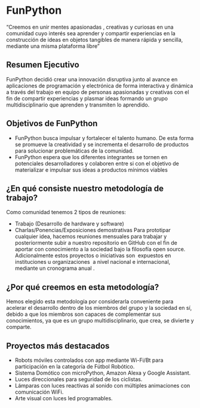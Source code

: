 # FunPython

“Creemos en unir mentes apasionadas , creativas y curiosas en una comunidad cuyo interés sea aprender y compartir experiencias en la construcción de ideas en objetos tangibles de manera rápida y sencilla, mediante una misma plataforma libre”

## Resumen Ejecutivo

FunPython decidió crear una innovación disruptiva junto al avance en aplicaciones de programación y electrónica de forma interactiva y dinámica a través del trabajo en equipo de personas apasionadas y creativas con el fin de compartir experiencias y plasmar ideas formando un grupo multidisciplinario que aprenden y transmiten lo aprendido. 

## Objetivos de FunPython

* FunPython busca impulsar y fortalecer el talento humano. De esta forma se promueve la creatividad y se incrementa el desarrollo de productos para solucionar problemáticas de la comunidad.
* FunPython espera que los diferentes integrantes se tornen en potenciales desarrolladores y colaboren entre si con el objetivo de materializar e impulsar sus ideas a productos mínimos viables

## ¿En qué consiste nuestro metodología de trabajo?
Como comunidad tenemos 2 tipos de reuniones:
* Trabajo (Desarrollo de hardware y software)
* Charlas/Ponencias/Exposiciones demostrativas
Para prototipar cualquier idea, hacemos reuniones mensuales para trabajar y posteriormente subir a nuestro repositorio en GitHub con el fin de aportar con conocimiento a la sociedad bajo la filosofía open source. Adicionalmente estos proyectos o iniciativas son ​ expuestos en instituciones u organizaciones ​ a nivel nacional e internacional, ​ mediante un cronograma anual​ .

## ¿Por qué creemos en esta metodología?
Hemos elegido esta metodología por considerarla conveniente para acelerar el desarrollo dentro de los miembros del grupo y la sociedad en sí, debido a que los miembros son capaces de complementar sus conocimientos, ya que es un grupo multidisciplinario, que crea, se divierte y comparte.

## Proyectos más destacados

* Robots móviles controlados con app mediante Wi-Fi/Bt para participación en la categoría de Fútbol Robótico.
* Sistema Domótico con microPython, Amazon Alexa y Google Assistant.
* Luces direccionales para seguridad de los ciclistas.
* Lámparas con luces reactivas al sonido con múltiples animaciones con comunicación WiFi.
* Arte visual con luces led programables.



